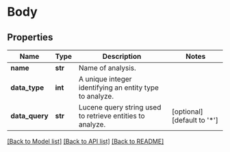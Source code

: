 # Body

## Properties
Name | Type | Description | Notes
------------ | ------------- | ------------- | -------------
**name** | **str** | Name of analysis. | 
**data_type** | **int** | A unique integer identifying an entity type to analyze. | 
**data_query** | **str** | Lucene query string used to retrieve entities to analyze. | [optional] [default to '*']

[[Back to Model list]](../README.md#documentation-for-models) [[Back to API list]](../README.md#documentation-for-api-endpoints) [[Back to README]](../README.md)

